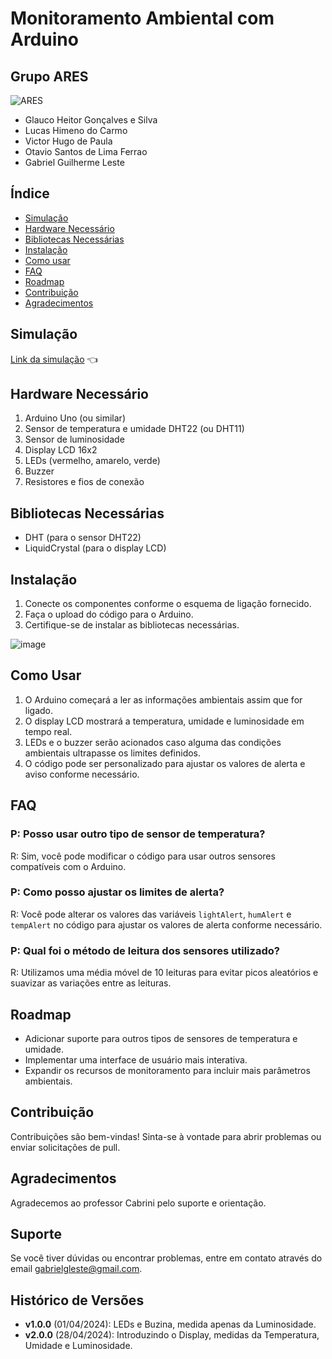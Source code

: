 # Monitoramento Ambiental com Arduino

## Grupo ARES

![ARES](https://github.com/victubo/vinheria-agnello/assets/136825566/03b8df2c-7d58-4404-bc24-f1048b46fa29)

* Glauco Heitor Gonçalves e Silva
* Lucas Himeno do Carmo
* Victor Hugo de Paula
* Otavio Santos de Lima Ferrao
* Gabriel Guilherme Leste

## Índice
- <a href="#simulação">Simulação</a>
- <a href="#hardware">Hardware Necessário</a>
- <a href="#biblioteca">Bibliotecas Necessárias</a>
- <a href="#instalação">Instalação</a>
- <a href="#uso">Como usar</a>
- <a href="#faq">FAQ</a>
- <a href="#roadmap">Roadmap</a>
- <a href="#contribuição">Contribuição</a>
- <a href="#agradecimentos">Agradecimentos</a>

## Simulação
[Link da simulação](https://wokwi.com/projects/396455342081662977) 👈

<h2 id="hardware">Hardware Necessário</h2>

<ol>
<li>Arduino Uno (ou similar)</li>
<li>Sensor de temperatura e umidade DHT22 (ou DHT11)</li>
<li>Sensor de luminosidade</li>
<li>Display LCD 16x2</li>
<li>LEDs (vermelho, amarelo, verde)</li>
<li>Buzzer</li>
<li>Resistores e fios de conexão</li>
</ol>

<h2 id="biblioteca">Bibliotecas Necessárias</h2>

- DHT (para o sensor DHT22)
- LiquidCrystal (para o display LCD)

## Instalação

1. Conecte os componentes conforme o esquema de ligação fornecido.
2. Faça o upload do código para o Arduino.
3. Certifique-se de instalar as bibliotecas necessárias.

![image](https://github.com/victubo/vinheria-agnello/assets/136825566/3fc031f5-4d45-4fa0-9c7e-e71e382b0fca)


## Como Usar

1. O Arduino começará a ler as informações ambientais assim que for ligado.
2. O display LCD mostrará a temperatura, umidade e luminosidade em tempo real.
3. LEDs e o buzzer serão acionados caso alguma das condições ambientais ultrapasse os limites definidos.
4. O código pode ser personalizado para ajustar os valores de alerta e aviso conforme necessário.

## FAQ

### P: Posso usar outro tipo de sensor de temperatura?
R: Sim, você pode modificar o código para usar outros sensores compatíveis com o Arduino.

### P: Como posso ajustar os limites de alerta?
R: Você pode alterar os valores das variáveis `lightAlert`, `humAlert` e `tempAlert` no código para ajustar os valores de alerta conforme necessário.

### P: Qual foi o método de leitura dos sensores utilizado?
R: Utilizamos uma média móvel de 10 leituras para evitar picos aleatórios e suavizar as variações entre as leituras.

## Roadmap

- Adicionar suporte para outros tipos de sensores de temperatura e umidade.
- Implementar uma interface de usuário mais interativa.
- Expandir os recursos de monitoramento para incluir mais parâmetros ambientais.

## Contribuição

Contribuições são bem-vindas! Sinta-se à vontade para abrir problemas ou enviar solicitações de pull.

## Agradecimentos

Agradecemos ao professor Cabrini pelo suporte e orientação.

## Suporte

Se você tiver dúvidas ou encontrar problemas, entre em contato através do email gabrielgleste@gmail.com.

## Histórico de Versões
- **v1.0.0** (01/04/2024): LEDs e Buzina, medida apenas da Luminosidade. 
- **v2.0.0** (28/04/2024): Introduzindo o Display, medidas da Temperatura, Umidade e Luminosidade.
